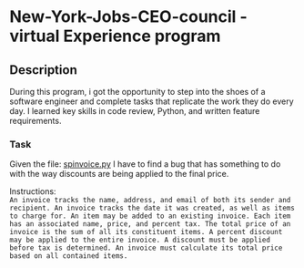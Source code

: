 # New-York-Jobs-CEO-council - virtual Experience program

## Description
During this program, i got the opportunity to step into the shoes of a software engineer and complete tasks that replicate the work they do every day. I learned key skills in code review, Python, and written feature requirements.

### Task
Given the file: [spinvoice.py](https://cdn.theforage.com/vinternships/companyassets/9nvkLZzZEKAdrhjrX/m2PZ8KAEvh7fesa2Z/1685571147268/task_1_starter_code.py)
I have to find a bug that has something to do with the way discounts are being applied to the final price.

Instructions:  
    ```
    An invoice tracks the name, address, and email of both its sender and recipient.
    An invoice tracks the date it was created, as well as items to charge for.
    An item may be added to an existing invoice.
    Each item has an associated name, price, and percent tax.
    The total price of an invoice is the sum of all its constituent items.
    A percent discount may be applied to the entire invoice.
    A discount must be applied before tax is determined.
    An invoice must calculate its total price based on all contained items.
    ```

